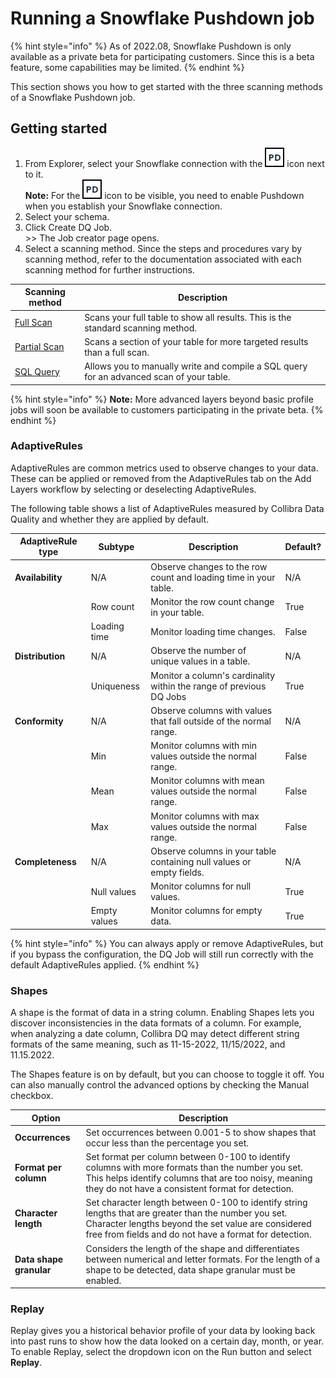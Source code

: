 # Running a Snowflake Pushdown job

{% hint style="info" %}
As of 2022.08, Snowflake Pushdown is only available as a private beta for participating customers. Since this is a beta feature, some capabilities may be limited.&#x20;
{% endhint %}

This section shows you how to get started with the three scanning methods of a Snowflake Pushdown job.

## Getting started

1. From Explorer, select your Snowflake connection with the ![](../../../../../.gitbook/assets/dq-pushdown-icon.png) icon next to it.\
   **Note:** For the ![](../../../../../.gitbook/assets/dq-pushdown-icon.png) icon to be visible, you need to enable Pushdown when you establish your Snowflake connection.
2. Select your schema.
3. Click Create DQ Job.\
   \>> The Job creator page opens.
4. Select a scanning method. Since the steps and procedures vary by scanning method, refer to the documentation associated with each scanning method for further instructions.

| Scanning method                           | Description                                                                              |
| ----------------------------------------- | ---------------------------------------------------------------------------------------- |
| [Full Scan](running-a-full-scan.md)       | Scans your full table to show all results. This is the standard scanning method.         |
| [Partial Scan](running-a-partial-scan.md) | Scans a section of your table for more targeted results than a full scan.                |
| [SQL Query](scanning-with-sql-query.md)   | Allows you to manually write and compile a SQL query for an advanced scan of your table. |

{% hint style="info" %}
**Note:** More advanced layers beyond basic profile jobs will soon be available to customers participating in the private beta.
{% endhint %}

### AdaptiveRules

AdaptiveRules are common metrics used to observe changes to your data. These can be applied or removed from the AdaptiveRules tab on the Add Layers workflow by selecting or deselecting AdaptiveRules.&#x20;

The following table shows a list of AdaptiveRules measured by Collibra Data Quality and whether they are applied by default.

| AdaptiveRule type | Subtype      | Description                                                           | Default? |
| ----------------- | ------------ | --------------------------------------------------------------------- | -------- |
| **Availability**  | N/A          | Observe changes to the row count and loading time in your table.      | N/A      |
|                   | Row count    | Monitor the row count change in your table.                           | True     |
|                   | Loading time | Monitor loading time changes.                                         | False    |
| **Distribution**  | N/A          | Observe the number of unique values in a table.                       | N/A      |
|                   | Uniqueness   | Monitor a column's cardinality within the range of previous DQ Jobs   | True     |
| **Conformity**    | N/A          | Observe columns with values that fall outside of the normal range.    | N/A      |
|                   | Min          | Monitor columns with min values outside the normal range.             | False    |
|                   | Mean         | Monitor columns with mean values outside the normal range.            | False    |
|                   | Max          | Monitor columns with max values outside the normal range.             | False    |
| **Completeness**  | N/A          | Observe columns in your table containing null values or empty fields. | N/A      |
|                   | Null values  | Monitor columns for null values.                                      | True     |
|                   | Empty values | Monitor columns for empty data.                                       | True     |

{% hint style="info" %}
You can always apply or remove AdaptiveRules, but if you bypass the configuration, the DQ Job will still run correctly with the default AdaptiveRules applied.
{% endhint %}

### Shapes

A shape is the format of data in a string column. Enabling Shapes lets you discover inconsistencies in the data formats of a column. For example, when analyzing a date column, Collibra DQ may detect different string formats of the same meaning, such as 11-15-2022, 11/15/2022, and 11.15.2022.&#x20;

The Shapes feature is on by default, but you can choose to toggle it off. You can also manually control the advanced options by checking the Manual checkbox.&#x20;

| Option                  | Description                                                                                                                                                                                                            |
| ----------------------- | ---------------------------------------------------------------------------------------------------------------------------------------------------------------------------------------------------------------------- |
| **Occurrences**         | Set occurrences between 0.001-5 to show shapes that occur less than the percentage you set.                                                                                                                            |
| **Format per column**   | Set format per column between 0-100 to identify columns with more formats than the number you set. This helps identify columns that are too noisy, meaning they do not have a consistent format for detection.         |
| **Character length**    | Set character length between 0-100 to identify string lengths that are greater than the number you set. Character lengths beyond the set value are considered free from fields and do not have a format for detection. |
| **Data shape granular** | Considers the length of the shape and differentiates between numerical and letter formats. For the length of a shape to be detected, data shape granular must be enabled.                                              |

### Replay

Replay gives you a historical behavior profile of your data by looking back into past runs to show how the data looked on a certain day, month, or year. To enable Replay, select the dropdown icon on the Run button and select **Replay**.&#x20;
